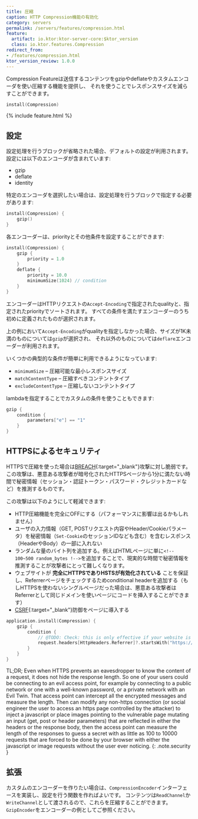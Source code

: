 ```yaml
---
title: 圧縮
caption: HTTP Compression機能の有効化
category: servers
permalink: /servers/features/compression.html
feature:
  artifact: io.ktor:ktor-server-core:$ktor_version
  class: io.ktor.features.Compression
redirect_from:
- /features/compression.html
ktor_version_review: 1.0.0
---
```


Compression Featureは送信するコンテンツをgzipやdeflateやカスタムエンコーダを使い圧縮する機能を提供し、
それを使うことでレスポンスサイズを減らすことができます。

```kotlin
install(Compression)
```

{% include feature.html %}

## 設定

設定処理を行うブロックが省略された場合、デフォルトの設定が利用されます。
設定には以下のエンコーダが含まれています:
 
 * gzip
 * deflate
 * identity

特定のエンコーダを選択したい場合は、設定処理を行うブロックで指定する必要があります:

```kotlin
install(Compression) {
    gzip()
}
```

各エンコーダーは、priorityとその他条件を設定することができます:

```kotlin
install(Compression) {
    gzip {
        priority = 1.0
    }
    deflate {
        priority = 10.0 
        minimumSize(1024) // condition
    }
}
```

エンコーダーはHTTPリクエストの`Accept-Encoding`で指定されたqualityと、指定されたpriorityでソートされます。
すべての条件を満たすエンコーダーのうち初めに定義されたものが選択されます。

上の例において`Accept-Encoding`がqualityを指定しなかった場合、サイズが1K未満のものについては`gzip`が選択され、
それ以外のものについては`deflare`エンコーダーが利用されます。

いくつかの典型的な条件が簡単に利用できるようになっています:

* `minimumSize` – 圧縮可能な最小レスポンスサイズ
* `matchContentType` – 圧縮すべきコンテントタイプ
* `excludeContentType` – 圧縮しないコンテントタイプ

lambdaを指定することでカスタムの条件を使うこともできます:

```kotlin
gzip {
    condition {
        parameters["e"] == "1"
    }
}
```

## HTTPSによるセキュリティ

HTTPSで圧縮を使った場合は[BREACH](https://en.wikipedia.org/wiki/BREACH){:target="_blank"}攻撃に対し脆弱です。
この攻撃は、悪意ある攻撃者が暗号化されたHTTPSページから1分に満たない時間で秘密情報（セッション・認証トークン・パスワード・クレジットカードなど）を推測するものです。

この攻撃は以下のようにして軽減できます:

* HTTP圧縮機能を完全にOFFにする（パフォーマンスに影響は出るかもしれません）
* ユーザの入力情報（GET, POSTリクエスト内容やHeader/Cookieパラメータ）を秘密情報（`Set-Cookie`のセッションIDなども含む）を含むレスポンス（HeaderやBody）の一部に入れない
* ランダムな量のバイト列を追加する。例えばHTMLページに単に`<!-- 100~500 random_bytes !-->`を追加することで、現実的な時間で秘密情報を推測することが攻撃者にとって難しくなります。
* ウェブサイトが **完全にHTTPSでありHSTSが有効化されている** ことを保証し、Referrerページをチェックするためconditional headerを追加する（もしHTTPSを使わないシングルページだった場合は、悪意ある攻撃者はReferrerとして同じドメインを使いページにコードを挿入することができます）
* [CSRF](https://en.wikipedia.org/wiki/Cross-site_request_forgery){:target="_blank"}防御をページに導入する

```kotlin
application.install(Compression) {
    gzip {
        condition {
            // @TODO: Check: this is only effective if your website is completely HTTPS and has HSTS enabled. 
            request.headers[HttpHeaders.Referrer]?.startsWith("https://my.domain/") == true
        }
    }
}
```

TL;DR; Even when HTTPS prevents an eavesdropper to know the content of a request, it does not hide the response length.
So one of your users could be connecting to an evil access point, for example by connecting to a public network
or one with a well-known password, or a private network with an Evil Twin. That access point can intercept all the
encrypted messages and measure the length. Then can modify any non-https connection (or social engineer the user to
access an https page controlled by the attacker) to inject a javascript or place images pointing to the vulnerable
page mutating an input (get, post or header parameters) that are reflected in either the headers or the response body,
then the access point can measure the length of the responses to guess a secret with as little as 100 to 10000 requests
that are forced to be done by your browser with either the javascript or image requests without the user ever noticing.
{: .note.security }


## 拡張

カスタムのエンコーダーを作りたい場合は、`CompressionEncoder`インターフェースを実装し、設定を行う関数を作ればよいです。
コンテンツは`ReadChannel`か`WriteChannel`として渡されるので、これらを圧縮することができます。
`GzipEncoder`をエンコーダーの例としてご参照ください。
